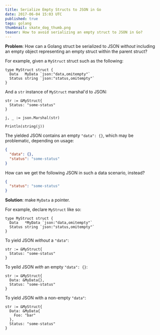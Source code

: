```yaml
---
title: Serialize Empty Structs to JSON in Go
date: 2017-06-04 15:03 UTC
published: true
tags: golang
thumbnail: skate_dog_thumb.png
teaser: How to avoid serializing an empty struct to JSON in Go?
---
```


**Problem**: How can a Golang struct be serialized to JSON _without_ including an empty object representing an empty struct within the parent struct?

For example, given a `MyStruct` struct such as the following:

```golang
type MyStruct struct {
  Data   MyData `json:"data,omitempty"`
  Status string `json:"status,omitempty"`
}
```

And a `str` instance of `MyStruct` marshal'd to JSON:

```golang
str := &MyStruct{
  Status: "some-status"
}

j, _ := json.Marshal(str)

Println(string(j))
```

The yielded JSON contains an empty `"data": {}`, which may be problematic, depending on usage:

```json
{
  "data": {},
  "status": "some-status"
}
```

How can we get the following JSON in such a data scenario, instead?

```json
{
  "status": "some-status"
}
```

**Solution**: make `MyData` a pointer.

For example, declare `MyStruct` like so:

```golang
type MyStruct struct {
  Data   *MyData `json:"data,omitempty"`
  Status string `json:"status,omitempty"`
}
```

To yield JSON _without_ a `"data"`:

```golang
str := &MyStruct{
  Status: "some-status"
}
```

To yeild JSON _with_ an empty `"data": {}`:

```golang
str := &MyStruct{
  Data: &MyData{},
  Status: "some-status"
}
```

To yield JSON with a non-empty `"data"`:

```golang
str := &MyStruct{
  Data: &MyData{
    Foo: "bar"
  },
  Status: "some-status"
}
```

